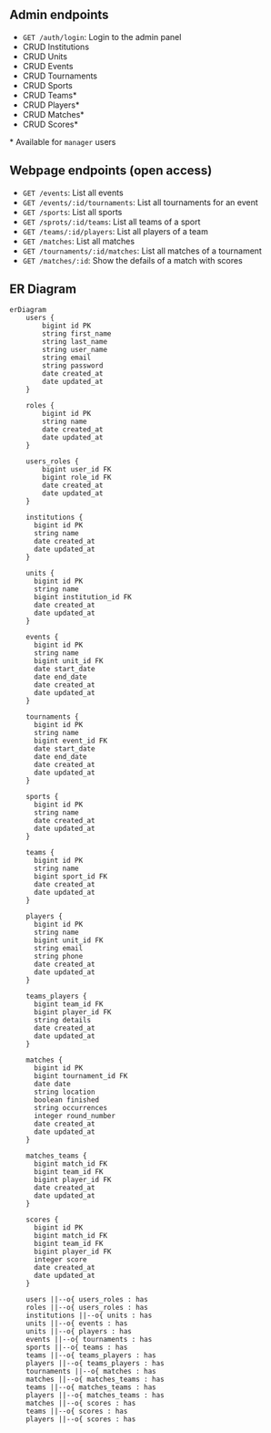 
## Admin endpoints

- `GET /auth/login`: Login to the admin panel
- CRUD Institutions
- CRUD Units
- CRUD Events
- CRUD Tournaments
- CRUD Sports
- CRUD Teams*
- CRUD Players*
- CRUD Matches*
- CRUD Scores*

\* Available for `manager` users

## Webpage endpoints (open access)

- `GET /events`: List all events
- `GET /events/:id/tournaments`: List all tournaments for an event
- `GET /sports`: List all sports
- `GET /sprots/:id/teams`: List all teams of a sport
- `GET /teams/:id/players`: List all players of a team
- `GET /matches`: List all matches
- `GET /tournaments/:id/matches`: List all matches of a tournament
- `GET /matches/:id`: Show the defails of a match with scores 

## ER Diagram

```mermaid
erDiagram
    users {
        bigint id PK
        string first_name
        string last_name
        string user_name
        string email
        string password
        date created_at
        date updated_at
    }
    
    roles {
        bigint id PK
        string name
        date created_at
        date updated_at
    }
    
    users_roles {
        bigint user_id FK
        bigint role_id FK
        date created_at
        date updated_at
    }

    institutions {
      bigint id PK
      string name
      date created_at
      date updated_at
    }

    units {
      bigint id PK
      string name
      bigint institution_id FK
      date created_at
      date updated_at
    }

    events {
      bigint id PK
      string name
      bigint unit_id FK
      date start_date
      date end_date
      date created_at
      date updated_at
    }

    tournaments {
      bigint id PK
      string name
      bigint event_id FK
      date start_date
      date end_date
      date created_at
      date updated_at
    }

    sports {
      bigint id PK
      string name
      date created_at
      date updated_at
    }

    teams {
      bigint id PK
      string name
      bigint sport_id FK
      date created_at
      date updated_at
    }

    players {
      bigint id PK
      string name
      bigint unit_id FK
      string email
      string phone
      date created_at
      date updated_at
    }

    teams_players {
      bigint team_id FK
      bigint player_id FK
      string details
      date created_at
      date updated_at
    }

    matches {
      bigint id PK
      bigint tournament_id FK
      date date
      string location
      boolean finished
      string occurrences
      integer round_number
      date created_at
      date updated_at
    }

    matches_teams {
      bigint match_id FK
      bigint team_id FK
      bigint player_id FK
      date created_at
      date updated_at
    }

    scores {
      bigint id PK
      bigint match_id FK
      bigint team_id FK
      bigint player_id FK
      integer score
      date created_at
      date updated_at
    }

    users ||--o{ users_roles : has
    roles ||--o{ users_roles : has
    institutions ||--o{ units : has
    units ||--o{ events : has
    units ||--o{ players : has
    events ||--o{ tournaments : has
    sports ||--o{ teams : has
    teams ||--o{ teams_players : has
    players ||--o{ teams_players : has
    tournaments ||--o{ matches : has
    matches ||--o{ matches_teams : has
    teams ||--o{ matches_teams : has
    players ||--o{ matches_teams : has
    matches ||--o{ scores : has
    teams ||--o{ scores : has
    players ||--o{ scores : has
```